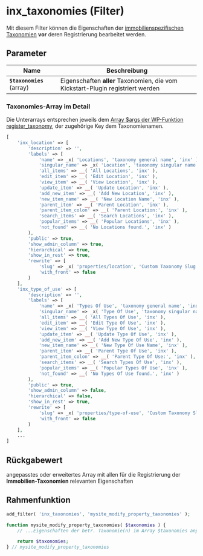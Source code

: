 # inx_taxonomies (Filter)

Mit diesem Filter können die Eigenschaften der [immobilienspezifischen Taxonomien](/beitragsarten-taxonomien) **vor** deren Registrierung bearbeitet werden.

## Parameter

| Name | Beschreibung |
| ---- | ------------ |
| **`$taxonomies`** (array) | Eigenschaften **aller** Taxonomien, die vom Kickstart-Plugin registriert werden |

### Taxonomies-Array im Detail

Die Unterarrays entsprechen jeweils dem [Array $args der WP-Funktion register_taxonomy](https://developer.wordpress.org/reference/functions/register_taxonomy/#parameters), der zugehörige Key dem Taxonomienamen.

```php
[
	'inx_location' => [
		'description' => '',
		'labels' => [
			'name' => _x( 'Locations', 'taxonomy general name', 'inx' ),
			'singular_name' => _x( 'Location', 'taxonomy singular name', 'inx' ),
			'all_items' => __( 'All Locations', 'inx' ),
			'edit_item' => __( 'Edit Location', 'inx' ),
			'view_item' => __( 'View Location', 'inx' ),
			'update_item' => __( 'Update Location', 'inx' ),
			'add_new_item' => __( 'Add New Location', 'inx' ),
			'new_item_name' => __( 'New Location Name', 'inx' ),
			'parent_item' => __( 'Parent Location', 'inx' ),
			'parent_item_colon' => __( 'Parent Location:', 'inx' ),
			'search_items' => __( 'Search Locations', 'inx' ),
			'popular_items' => __( 'Popular Locations', 'inx' ),
			'not_found' => __( 'No Locations found.', 'inx' )
		),
		'public' => true,
		'show_admin_column' => true,
		'hierarchical' => true,
		'show_in_rest' => true,
		'rewrite' => [
			'slug' => _x( 'properties/location', 'Custom Taxonomy Slug', 'inx' ),
			'with_front' => false
		)
	],
	'inx_type_of_use' => [
		'description' => '',
		'labels' => [
			'name' => _x( 'Types Of Use', 'taxonomy general name', 'inx' ),
			'singular_name' => _x( 'Type Of Use', 'taxonomy singular name', 'inx' ),
			'all_items' => __( 'All Types Of Use', 'inx' ),
			'edit_item' => __( 'Edit Type Of Use', 'inx' ),
			'view_item' => __( 'View Type Of Use', 'inx' ),
			'update_item' => __( 'Update Type Of Use', 'inx' ),
			'add_new_item' => __( 'Add New Type Of Use', 'inx' ),
			'new_item_name' => __( 'New Type Of Use Name', 'inx' ),
			'parent_item' => __( 'Parent Type Of Use', 'inx' ),
			'parent_item_colon' => __( 'Parent Type Of Use:', 'inx' ),
			'search_items' => __( 'Search Types Of Use', 'inx' ),
			'popular_items' => __( 'Popular Types Of Use', 'inx' ),
			'not_found' => __( 'No Types Of Use found.', 'inx' )
		),
		'public' => true,
		'show_admin_column' => false,
		'hierarchical' => false,
		'show_in_rest' => true,
		'rewrite' => [
			'slug' => _x( 'properties/type-of-use', 'Custom Taxonomy Slug', 'inx' ),
			'with_front' => false
		)
	],
	...
]
```

## Rückgabewert

angepasstes oder erweitertes Array mit allen für die Registrierung der **Immobilien-Taxonomien** relevanten Eigenschaften

## Rahmenfunktion

[](_info-snippet-einbindung.md ':include')

```php
add_filter( 'inx_taxonomies', 'mysite_modify_property_taxonomies' );

function mysite_modify_property_taxonomies( $taxonomies ) {
	// ...Eigenschaften der betr. Taxonomie(n) im Array $taxonomies anpassen...

	return $taxonomies;
} // mysite_modify_property_taxonomies
```

[](_backlink.md ':include')